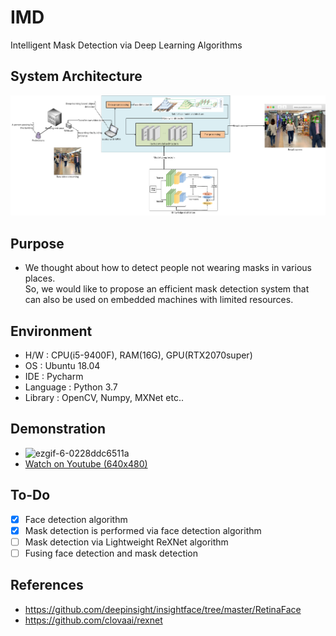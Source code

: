 # IMD
Intelligent Mask Detection via Deep Learning Algorithms

## System Architecture
<div align="center">

![architecture1](./asset/img/system_architecture.jpg)

</div>

## Purpose
* We thought about how to detect people not wearing masks in various places.  
So, we would like to propose an efficient mask detection system that can also be used on embedded machines with limited resources.  
  
## Environment
* H/W : CPU(i5-9400F), RAM(16G), GPU(RTX2070super)  
* OS : Ubuntu 18.04  
* IDE : Pycharm  
* Language : Python 3.7  
* Library : OpenCV, Numpy, MXNet etc..

## Demonstration
* ![ezgif-6-0228ddc6511a](https://user-images.githubusercontent.com/28856527/92118446-727fae80-ee31-11ea-9ecb-c8f2b5abc045.gif)
* [Watch on Youtube (640x480)](http://img.youtube.com/vi/TxW3jxQz3zI/0.jpg)

## To-Do
- [x] Face detection algorithm
- [x] Mask detection is performed via face detection algorithm
- [ ] Mask detection via Lightweight ReXNet algorithm
- [ ] Fusing face detection and mask detection

## References
- https://github.com/deepinsight/insightface/tree/master/RetinaFace
- https://github.com/clovaai/rexnet
